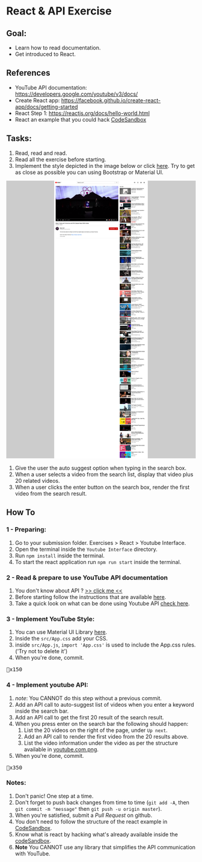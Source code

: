 # React & API Exercise

## Goal:

- Learn how to read documentation.
- Get introduced to React.

## References

- YouTube API documentation: https://developers.google.com/youtube/v3/docs/
- Create React app: https://facebook.github.io/create-react-app/docs/getting-started
- React Step 1: https://reactjs.org/docs/hello-world.html
- React an example that you could hack [CodeSandbox](https://codesandbox.io/s/441z8w4n4)

## Tasks:

1. Read, read and read.
1. Read all the exercise before starting.
1. Implement the style depicted in the image below or click [here](youtube.com.png). Try to get as close as possible you can using Bootstrap or Material UI.

![youtube.com.png](youtube.com.png)

1. Give the user the auto suggest option when typing in the search box.
1. When a user selects a video from the search list, display that video plus 20 related videos.
1. When a user clicks the enter button on the search box, render the first video from the search result.


## How To

### 1 - Preparing:

1. Go to your submission folder. Exercises > React > Youtube Interface.
1. Open the terminal inside the `Youtube Interface` directory.
1. Run `npm install` inside the terminal.
1. To start the react application run `npm run start` inside the terminal.

### 2 - Read & prepare to use YouTube API documentation

1. You don't know about API ? [>> click me <<](http://bit.ly/2K0xuNw)
1. Before starting follow the instructions that are available [here](https://developers.google.com/youtube/v3/getting-started).
1. Take a quick look on what can be done using Youtube API [check here](https://developers.google.com/youtube/v3/docs/).


### 3 - Implement YouTube Style:

1. You can use Material UI Library [here](https://material-ui.com/).
1. Inside the `src/App.css` add your CSS.
1. inside `src/App.js`, `import 'App.css'` is used to include the App.css rules. ('Try not to delete it')
1. When you're done, commit.

<kbd>🔑x150</kbd>

### 4 - Implement youtube API:

1. *note*: You CANNOT do this step without a previous commit.
1. Add an API call to auto-suggest list of videos when you enter a keyword inside the search bar.
1. Add an API call to get the first 20 result of the search result.
1. When you press enter on the search bar the following should happen:
    1. List the 20 videos on the right of the page, under `Up next`.
    1. Add an API call to render the first video from the 20 results above.
    1. List the video information under the video as per the structure available in [youtube.com.png](youtube.com.png).
1. When you're done, commit.

<kbd>🔑x350</kbd>

### Notes:

1. Don't panic! One step at a time.
1. Don't forget to push back changes from time to time (`git add -A`, then `git commit -m "message"` then `git push -u origin master`).
1. When you're satisfied, submit a *Pull Request* on github.
1. You don't need to follow the structure of the react example in [CodeSandbox](https://codesandbox.io/s/441z8w4n4).
1. Know what is react by hacking what's already available inside the [codeSandbox](https://codesandbox.io/s/4w1qzoz54x).
1. **Note** You CANNOT use any library that simplifies the API communication with YouTube.
